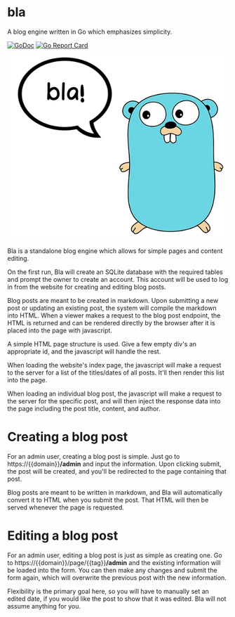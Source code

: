 # bla
A blog engine written in Go which emphasizes simplicity.

[![GoDoc](https://godoc.org/github.com/jacobkania/bla?status.svg)](https://godoc.org/github.com/jacobkania/bla)
[![Go Report Card](https://goreportcard.com/badge/github.com/jacobkania/bla)](https://goreportcard.com/report/github.com/jacobkania/bla)

![Bla Logo](docs/logo.png)

Bla is a standalone blog engine which allows for simple pages and content editing.

On the first run, Bla will create an SQLite database with the required tables and prompt the owner to create an account. This account will be used to log in from the website for creating and editing blog posts.

Blog posts are meant to be created in markdown. Upon submitting a new post or updating an existing post, the system will compile the markdown into HTML. When a viewer makes a request to the blog post endpoint, the HTML is returned and can be rendered directly by the browser after it is placed into the page with javascript.

A simple HTML page structure is used. Give a few empty div's an appropriate id, and the javascript will handle the rest.

When loading the website's index page, the javascript will make a request to the server for a list of the titles/dates of all posts. It'll then render this list into the page.

When loading an individual blog post, the javascript will make a request to the server for the specific post, and will then inject the response data into the page including the post title, content, and author.

# Creating a blog post

For an admin user, creating a blog post is simple. Just go to https://{{domain}}**/admin** and input the information. Upon clicking submit, the post will be created, and you'll be redirected to the page containing that post.

Blog posts are meant to be written in markdown, and Bla will automatically convert it to HTML when you submit the post. That HTML will then be served whenever the page is requested.

# Editing a blog post

For an admin user, editing a blog post is just as simple as creating one. Go to https://{{domain}}/page/{{tag}}**/admin** and the existing information will be loaded into the form. You can then make any changes and submit the form again, which will overwrite the previous post with the new information.

Flexibility is the primary goal here, so you will have to manually set an edited date, if you would like the post to show that it was edited. Bla will not assume anything for you.
